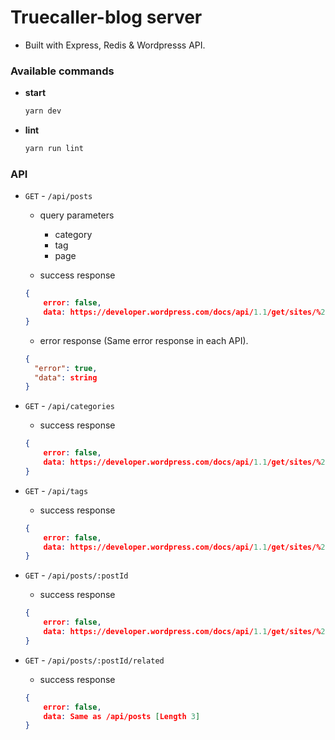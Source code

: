 # Truecaller-blog server

- Built with Express, Redis & Wordpresss API.

### Available commands

- **start**

  ```bash
  yarn dev
  ```

- **lint**

  ```bash
  yarn run lint
  ```

### API

- `GET` - `/api/posts`

  - query parameters

    - category
    - tag
    - page

  - success response

  ```json
  {
      error: false,
      data: https://developer.wordpress.com/docs/api/1.1/get/sites/%24site/posts/[posts - Response Parameters]
  }
  ```

  - error response (Same error response in each API).

  ```json
  {
    "error": true,
    "data": string
  }
  ```

- `GET` - `/api/categories`

  - success response

  ```json
  {
      error: false,
      data: https://developer.wordpress.com/docs/api/1.1/get/sites/%24site/categories [categories - Response parameters]
  }
  ```

- `GET` - `/api/tags`

  - success response

  ```json
  {
      error: false,
      data: https://developer.wordpress.com/docs/api/1.1/get/sites/%24site/tags [tags - Response parameters]
  }
  ```

- `GET` - `/api/posts/:postId`

  - success response

  ```json
  {
      error: false,
      data: https://developer.wordpress.com/docs/api/1.1/get/sites/%24site/posts/%24post_ID
  }
  ```

- `GET` - `/api/posts/:postId/related`

  - success response

  ```json
  {
      error: false,
      data: Same as /api/posts [Length 3]
  }
  ```
